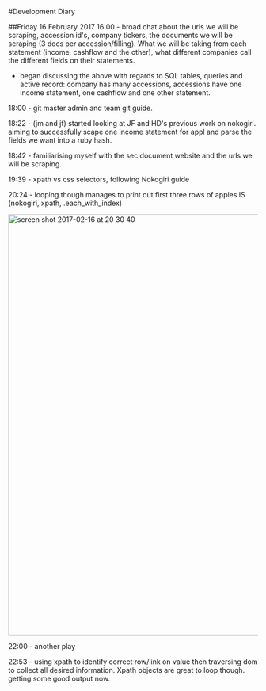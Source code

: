 #Development Diary

##Friday 16 February 2017
16:00 - broad chat about the urls we will be scraping, accession id's, company tickers, the documents we will be scraping (3 docs per accession/filling).
What we will be taking from each statement (income, cashflow and the other), what different companies call the different fields on their statements.
- began discussing the above with regards to SQL tables, queries and active record:
    company has many accessions, accessions have one income statement, one cashflow and one other statement.

18:00 - git master admin and team git guide.

18:22 - (jm and jf) started looking at JF and HD's previous work on nokogiri. aiming to successfully scape one income statement for appl and parse the fields we want into a ruby hash.

18:42 - familiarising myself with the sec document website and the urls we will be scraping.

19:39 - xpath vs css selectors, following Nokogiri guide

20:24 - looping though manages to print out first three rows of apples IS (nokogiri, xpath, .each_with_index)

<img width="850" alt="screen shot 2017-02-16 at 20 30 40" src="https://cloud.githubusercontent.com/assets/20629455/23039963/72768190-f487-11e6-8e98-297123928f27.png">

22:00 - another play

22:53 - using xpath to identify correct row/link on value then traversing dom to collect all desired information.  Xpath objects are great to loop though.  getting some good output now.
